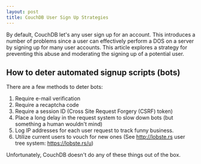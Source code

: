 ```yaml
---
layout: post
title: CouchDB User Sign Up Strategies
---
```


By default, CouchDB let's any user sign up for an account. This introduces a number of problems since a user can effectively perform a DOS on a server by signing up for many user accounts. This article explores a strategy for preventing this abuse and moderating the signing up of a potential user.

## How to deter automated signup scripts (bots) ##

There are a few methods to deter bots:

1. Require e-mail verification
1. Require a recaptcha code
1. Require a session ID (Cross Site Request Forgery (CSRF) token)
1. Place a long delay in the request system to slow down bots (but something a human wouldn't mind)
1. Log IP addresses for each user request to track funny business.
1. Utilize current users to vouch for new ones (See http://lobste.rs user tree system: https://lobste.rs/u)

Unfortunately, CouchDB doesn't do any of these things out of the box.